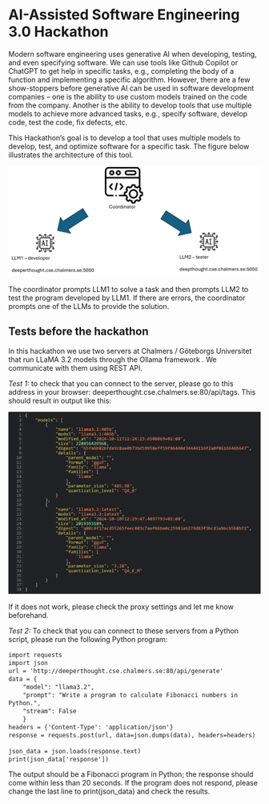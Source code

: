 # AI-Assisted Software Engineering 3.0 Hackathon
Modern software engineering uses generative AI when developing, testing, and even specifying software. We can use tools like Github Copilot or ChatGPT to get help in specific tasks, e.g., completing the body of a function and implementing a specific algorithm. However, there are a few show-stoppers before generative AI can be used in software development companies – one is the ability to use custom models trained on the code from the company. Another is the ability to develop tools that use multiple models to achieve more advanced tasks, e.g., specify software, develop code, test the code, fix defects, etc. 

This Hackathon’s goal is to develop a tool that uses multiple models to develop, test, and optimize software for a specific task. The figure below illustrates the architecture of this tool.

![architecture](architecture.png)

The coordinator prompts LLM1 to solve a task and then prompts LLM2 to test the program developed by LLM1. If there are errors, the coordinator prompts one of the LLMs to provide the solution. 

## Tests before the hackathon

In this hackathon we use two servers at Chalmers / Göteborgs Universitet that run LLaMA 3.2 models through the Ollama framework . We communicate with them using REST API. 

_Test 1:_ to check that you can connect to the server, please go to this address in your browser: deeperthought.cse.chalmers.se:80/api/tags. This should result in output like this:

![JSON output](json.png)

If it does not work, please check the proxy settings and let me know beforehand. 

_Test 2:_ To check that you can connect to these servers from a Python script, please run the following Python program: 

```
import requests
import json
url = 'http://deeperthought.cse.chalmers.se:80/api/generate'
data = {
    "model": "llama3.2",
    "prompt": "Write a program to calculate Fibonacci numbers in Python.",
    "stream": False
    }
headers = {'Content-Type': 'application/json'}
response = requests.post(url, data=json.dumps(data), headers=headers)

json_data = json.loads(response.text)
print(json_data['response'])
```

The output should be a Fibonacci program in Python; the response should come within less than 20 seconds. If the program does not respond, please change the last line to print(json_data) and check the results. 
